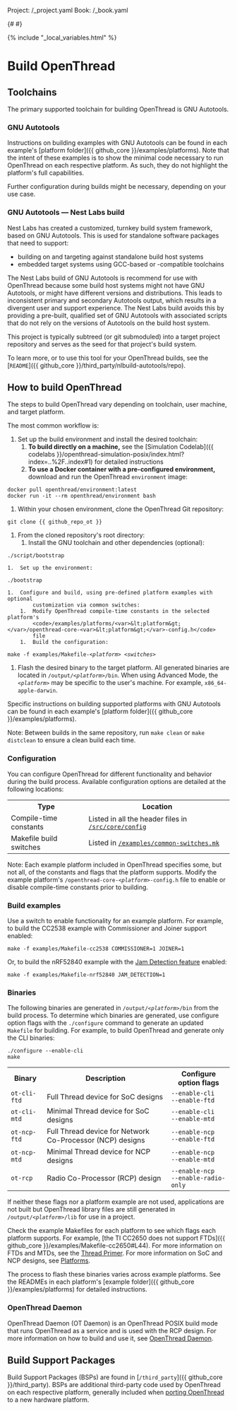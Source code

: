 Project: /_project.yaml
Book: /_book.yaml

{# <!--* freshness: { owner: 'jbumgardner' reviewed: '2020-10-08' } *--> #}

{% include "_local_variables.html" %}

# Build OpenThread

## Toolchains

The primary supported toolchain for building OpenThread is GNU Autotools.

### GNU Autotools

Instructions on building examples with GNU Autotools can be found in each example's
[platform folder]({{ github_core }}/examples/platforms). Note that the intent of
these examples is to show the minimal code necessary to run OpenThread on each
respective platform. As such, they do not highlight the platform's full
capabilities.

Further configuration during builds might be necessary, depending on your use
case.

### GNU Autotools — Nest Labs build

Nest Labs has created a customized, turnkey build system framework, based on GNU
Autotools. This is used for standalone software packages that need to support:

*   building on and targeting against standalone build host systems
*   embedded target systems using GCC-based or -compatible toolchains

The Nest Labs build of GNU Autotools is recommend for use with OpenThread
because some build host systems might not have GNU Autotools, or might have
different versions and distributions. This leads to inconsistent primary and
secondary Autotools output, which results in a divergent user and support
experience. The Nest Labs build avoids this by providing a pre-built,
qualified set of GNU Autotools with associated scripts that do not rely on the
versions of Autotools on the build host system.

This project is typically subtreed (or git submoduled) into a target project
repository and serves as the seed for that project's build system.

To learn more, or to use this tool for your OpenThread builds, see the
[`README`]({{ github_core }}/third_party/nlbuild-autotools/repo).

## How to build OpenThread

The steps to build OpenThread vary depending on toolchain, user machine, and
target platform.

The most common workflow is:

1.  Set up the build environment and install the desired toolchain:
    1.  **To build directly on a machine,** see the [Simulation
        Codelab]({{ codelabs }}/openthread-simulation-posix/index.html?index=..%2F..index#1)
        for detailed instructions
    1.  **To use a Docker container with a pre-configured environment,**
        download and run the OpenThread `environment` image:
<pre class="devsite-click-to-copy"><code class="devsite-terminal">docker pull openthread/environment:latest</code>
<code class="devsite-terminal">docker run -it --rm openthread/environment bash</code></pre>
1.  Within your chosen environment, clone the OpenThread Git repository:
<pre class="devsite-click-to-copy"><code class="devsite-terminal">git clone {{ github_repo_ot }}</code></pre>
1.  From the cloned repository's root directory:
    1.  Install the GNU toolchain and other dependencies (optional):
<pre class="devsite-click-to-copy"><code class="devsite-terminal">./script/bootstrap</code></pre>
    1.  Set up the environment:
<pre class="devsite-click-to-copy"><code class="devsite-terminal">./bootstrap</code></pre>
    1.  Configure and build, using pre-defined platform examples with optional
            customization via common switches:
        1.  Modify OpenThread compile-time constants in the selected platform's
            <code>/examples/platforms/<var>&lt;platform&gt;</var>/openthread-core-<var>&lt;platform&gt;</var>-config.h</code>
            file
        1.  Build the configuration:
<pre class="devsite-click-to-copy"><code class="devsite-terminal">make -f examples/Makefile-<var>&lt;platform&gt; &lt;switches&gt;</var></code></pre>
1.  Flash the desired binary to the target platform. All generated binaries are
    located in <code>/output/<var>&lt;platform&gt;</var>/bin</code>. When
    using Advanced Mode, the <code><var>&lt;platform&gt;</var></code> may
    be specific to the user's machine. For example, `x86_64-apple-darwin`.

Specific instructions on building supported platforms with GNU Autotools can be
found in each example's [platform folder]({{ github_core }}/examples/platforms).

Note: Between builds in the same repository, run `make clean` or
`make distclean` to ensure a clean build each time.

### Configuration

You can configure OpenThread for different functionality and behavior during the
build process. Available configuration options are detailed at the following
locations:

<table>
  <tbody>
    <tr>
      <th>Type</th><th>Location</th>
    </tr>
    <tr>
      <td>Compile-time constants</td><td>Listed in all the header files in <a href="{{ github_core }}/src/core/config"><code>/src/core/config</code></a></td>
    </tr>
    <tr>
      <td>Makefile build switches</td><td>Listed in <a href="{{ github_core }}/examples/common-switches.mk"><code>/examples/common-switches.mk</code></a></td>
    </tr>
  </tbody>
</table>

Note: Each example platform included in OpenThread specifies some, but not all,
of the constants and flags that the platform supports. Modify the example
platform's <code>/openthread-core-<var>&lt;platform&gt;</var>-config.h</code>
file to enable or disable compile-time constants prior to building.

### Build examples

Use a switch to enable functionality for an example platform. For example, to
build the CC2538 example with Commissioner and Joiner support enabled:

<pre class="devsite-click-to-copy"><code class="devsite-terminal">make -f examples/Makefile-cc2538 COMMISSIONER=1 JOINER=1</code></pre>

Or, to build the nRF52840 example with the [Jam Detection
feature](/guides/build/features/jam-detection) enabled:

<pre class="devsite-click-to-copy"><code class="devsite-terminal">make -f examples/Makefile-nrf52840 JAM_DETECTION=1</code></pre>

### Binaries

The following binaries are generated in
<code>/output/<var>&lt;platform&gt;</var>/bin</code> from the build process. To
determine which binaries are generated, use configure option flags with the
`./configure` command to generate an updated `Makefile` for building. For
example, to build OpenThread and generate only the CLI binaries:

<pre class="devsite-click-to-copy"><code class="devsite-terminal">./configure --enable-cli</code>
<code class="devsite-terminal">make</code></pre>

<table>
  <tbody>
    <tr>
      <th>Binary</th><th>Description</th><th>Configure option flags</th>
    </tr>
    <tr>
      <td><code>ot-cli-ftd</code></td>
      <td>Full Thread device for SoC designs</td>
      <td><code>--enable-cli</code><br><code>--enable-ftd</code></td>
    </tr>
    <tr>
      <td><code>ot-cli-mtd</code></td>
      <td>Minimal Thread device for SoC designs</td>
      <td><code>--enable-cli</code><br><code>--enable-mtd</code></td>
    </tr>
    <tr>
      <td><code>ot-ncp-ftd</code></td>
      <td>Full Thread device for Network Co-Processor (NCP) designs</td>
      <td><code>--enable-ncp</code><br><code>--enable-ftd</code></td>
    </tr>
    <tr>
      <td><code>ot-ncp-mtd</code></td>
      <td>Minimal Thread device for NCP designs</td>
      <td><code>--enable-ncp</code><br><code>--enable-mtd</code></td>
    </tr>
    <tr>
      <td><code>ot-rcp</code></td>
      <td>Radio Co-Processor (RCP) design</td>
      <td><code>--enable-ncp</code><br><code>--enable-radio-only</code></td>
    </tr>
  </tbody>
</table>

If neither these flags nor a platform example are not used, applications are not
built but OpenThread library files are still generated in
<code>/output/<var>&lt;platform&gt;</var>/lib</code> for use in a project.

Check the example Makefiles for each platform to see which flags each platform
supports. For example, [the TI CC2650 does not support
FTDs]({{ github_core }}/examples/Makefile-cc2650#L44). For more information on
FTDs and MTDs, see the
[Thread Primer](/guides/thread-primer/node-roles-and-types#device_types). For
more information on SoC and NCP designs, see [Platforms](/platforms/).

The process to flash these binaries varies across example platforms. See the
READMEs in each platform's
[example folder]({{ github_core }}/examples/platforms) for detailed
instructions.

### OpenThread Daemon

OpenThread Daemon (OT Daemon) is an OpenThread POSIX build mode that runs
OpenThread as a service and is used with the RCP design. For more information on
how to build and use it, see [OpenThread
Daemon](/platforms/co-processor/ot-daemon).

## Build Support Packages

Build Support Packages (BSPs)  are found in
[`/third_party`]({{ github_core }}/third_party). BSPs are additional third-party
code used by OpenThread on each respective platform, generally included when
[porting OpenThread](/guides/porting/) to a new hardware platform.

